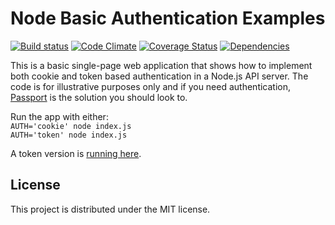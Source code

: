 # Node Basic Authentication Examples

[![Build status][travis-image]][travis-url] [![Code Climate][codeclimate-image]][codeclimate-url] [![Coverage Status][coverage-image]][coverage-url] [![Dependencies][david-image]][david-url]

This is a basic single-page web application that shows how to implement both
cookie and token based authentication in a Node.js API server. The code is for
illustrative purposes only and if you need authentication,
[Passport](http://passportjs.org) is the solution you should look to.

Run the app with either:  
`AUTH='cookie' node index.js`  
`AUTH='token' node index.js`  

A token version is [running here](http://node-basic-auth-examples.herokuapp.com).

## License

This project is distributed under the MIT license.

[travis-url]: http://travis-ci.org/wbyoung/node-basic-auth-examples
[travis-image]: https://secure.travis-ci.org/wbyoung/node-basic-auth-examples.png?branch=master
[codeclimate-image]: https://codeclimate.com/github/wbyoung/node-basic-auth-examples.png
[codeclimate-url]: https://codeclimate.com/github/wbyoung/node-basic-auth-examples
[coverage-image]: https://coveralls.io/repos/wbyoung/node-basic-auth-examples/badge.png
[coverage-url]: https://coveralls.io/r/wbyoung/node-basic-auth-examples
[david-image]: https://david-dm.org/wbyoung/node-basic-auth-examples.png?theme=shields.io
[david-url]: https://david-dm.org/wbyoung/node-basic-auth-examples
